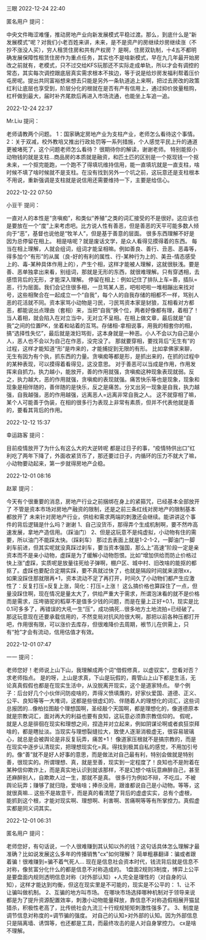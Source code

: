三眼
2022-12-24 22:40

匿名用户 提问：

中央文件晦涩难懂，推动房地产业向新发展模式平稳过渡。那么，到底什么是“新发展模式”呢？对我们小老百姓来讲，未来，是不是资产的房继续炒房继续涨（不抄不涨没人买），穷人租赁住房和共有产权房？
是啊，住房双轨制，十4五不都明确发展保障性租赁住房作为重点任务，其实也不是啥新模式，早在九几年最开始房改之前就有，老模式，只不过交给KFS玩那还不实际走成单轨，所以才会有调控的常态，其实每次调控跟底层真实需求根本不挨边，等于说是给炒房发福利帮着压价屯房呢。提出共同富裕想来想去只能是另外一条轨道追上来啊，把过去房改的政策红利让底层也享受到，阶层分化的根就在是否有产有信用上，通过抑价放量租购，杠杆做到最大，届时补齐尾款后再进入市场流通，也能坐上车追一追。



2022-12-24 22:37

Mr.Liu 提问：

老师请教两个问题。 1：国家确定房地产业为支柱产业，老师怎么看待这个事情。 2：关于双减，校外教培又推出行政处罚等一系列措施，个人感觉平民上升的通道更被堵死了，这个问题老师怎么看待？ 很期待你的解读，谢谢老师。
特别能抠小动物钱的就是支柱...商品房的本质就是融资，和匹土匹的区别是一个抠现钱一个抠未来，一个抠完能跑，一个跑不了得填坑维持信用，能一直填坑就是一直支柱，啥时候不填了啥时候就不是支柱。在没有找到另外一个坑之前，这玩意还是支柱根本不用说，重新强调是支柱就是说信用还需要维持一下，主要是给信心。



2022-12-22 07:50

小豆干 提问：

一直对人的本性是“贪嗔痴”，和类似“养殖”之类的词汇接受的不是很好。这应该也是要放在一个“度”上来考虑吧。比方说人性有善恶，但是善恶的天平可能多数人倾向于“恶”，基督也说他是“牧羊人”，但是基于善意的层面。
很多东西理解不好是因为总停留在相上。 相是啥呢？就是废话文学，是众人看得见摸得着的东西。 每当在相上理解，人就会组词，组词才能呈相嘛。例如善良、善行、丑恶、恶毒等，得多加个“有形”的从属（良-好的有利的属性、行-某种行为上的、美丑-情态感受上的、毒-某种具体作用上的），产生个相，这样才能被人理解，这就很肤浅。要是善、恶单独拿出来看，别组词，那就是无形的东西，就很难理解。只有穿透相，去感悟背后的无形，才能深入理解。 停留在相上：例如记住了排队上车=善，插队=恶，行为层面。我们会记住很多相，一旦骂某人恶，吧啦吧啦一堆相蹦出来找对号，这些相聚合在一起成立一个“自我”，每个人的自我存储的相都不一样，骂别人恶的花活就不同。资本家骂小动物是刁民，刁民骂资本家是豺狼，互相看对方都恶，都能说出点理由（套相）来，当把“自我”换个位，两者好像都有理，着相了！ 当人着相，就会陷入在对立当中，无对立不呈相。在相上做文章，最后就是“自我”之间的位置PK，坐着和站着的互骂。存储相-拿相说事，用我的相套你的相，搞“选择性失忆”，最后就是泼妇骂街，这本身就是一种恶。小人不会以为自己是小人，恶人也不会以为自己在作恶，没完没了。 那就要穿相，要找背后“无生有”的过程，这样才能知道“形”是咋来的，才能捕捉到无限的有形。 比如拿佛家来聊，无生有因为有个执，抓东西的力量。贪嗔痴等都是形，是抓出来的，在抓的过程中的某种表现，可以摸得着看得见，这没意思。 对于善恶可以当成是作用，作用发挥来自抓力。执力越小，能放开，善的作用就强，贪嗔痴这种现象表现就弱。反之，执力越大，恶的作用就强，贪嗔痴的表现就强。痛苦快乐等也是现象，现象和现象是相伴随的，善伴随的是快乐，反之是痛苦。分叉出另一现象是自我，执力越强，自我越强，恶的作用越强，远离恶人=远离非常自我之人。 这不就穿相了嘛，某个人可能善于伪装，在相的很多行为表现上非常有素质，但并不代表他就是善的，要看其背后的作用。



2022-12-12 15:37

幸运路客 提问：

目前疫情放开了为什么有这么大的大逆转呢
都是过日子的事，“疫情特供出口”红利吃了两年下降了，外面收紧货币了，那还要过日子，内循环的压力不就大了嘛，小动物要动起来，第一步就得房地产企稳。



2022-12-01 08:16

赵翠 提问：

今天有个很重要的消息，房地产行业之前捆绑在身上的紧箍咒，已经基本全部放开了 不管是资本市场对房地产融资的限制，还是之前三条红线对房地产的限制基本都放开了 未来针对房地产行业，供给和需求两端的刺激还会继续。能讲讲这个事件的背后逻辑是什么吗？谢谢
1、自己没货币，那得弄个生成机制啊，要不然咋高速发展，拿地产造信用。（踩油门） 2、但是这玩意不是纯虚拟，小动物有住的需要，所以油门不能踩太快。（踩刹车） 那过去表面上就是1-2-1-2，一脚油门一脚刹车前进，但其实呢就没真踩过刹车，要当资本强国，那么上“高速”阶段一定是亲资本而不是亲小动物，虚踩是为了缓解小动物怨恨。比如“增加供给而防止价格过快上涨”虚踩，实质呢是放量往死给子弹啊，棚户区、城中村、旧改啥的能抠的都抠了。虚踩也要配合定期实踩，要不真就过快了，也就是隔段时间就来波限xx，如果没踩住那就限再+1，资本流动不足了再打开，时间久了小动物们都产生应激性了：反复打压=反复上涨，简化：打压=上涨！ 这么搞价格也算踩住了一点，但量没踩住啊，现在情况是量太大了，供给严重大于需求，所谓泡沫看的就不是价格而是需求，压垮骆驼的稻草不是值多少钱的问题，而是在量上正好+0.1，现实是比0.1可多多了，再错误的大吼一生“压”，成功搞死...很多地方土地流拍=已经破了。 那这玩意现在还要承载信用的，不然变局对抗风险很大啊，那把以前各种压都打开吧，作用很有限，可以涨价去库存，但很难降价去周期，裉节儿在供需上，只有“抢”才会有流动，信用估值才有效。



2022-12-01 07:47

一一 提问：

老师您好！老师说上山下山，我理解成两个词“借假修真，以虚驭实”，您看对否？求老师指点。
是的呀，上山是求真，下山是玩假的，甭管山上山下都是生活，无论真真假假也都是在现实生活中，从没脱离开现实，这个是道家特点。 举个例子：后台好几个小伙伴问防疫啥的，弄得义愤填膺的，好家伙爱国、道德、正义、公平、良知等等一大堆词，这都是些很虚幻的、伴随着人的理想化的词汇，这些词总报团的...像柏拉图敲个理想国啊，圣经敲个天国啊，都是理想化的，像道德原本就是宗教词汇，面对再大的利益也要有良知，这玩意必须靠宗教信仰的。 假呢，就是人总是徘徊在现实和理想之间，捏造并对立起来，例如阴谋论啊或者疯狂崇拜啥的，都是瞎扯淡。当现实与理想裂缝拉大，致使人逐渐消极虚无，很容易玻璃心，就总是会被舆论是非反复玩弄，痛苦+1！ 像道家压根就不是搞宗教的，而是在现实中逐步认清现实，把理想现实化=真。得找到极其自私的感觉，不用加引号的。像“善”就不是好人好事的意思，而是做法对自己最有利，特别会做就是特别善，很现实的。所谓理想、真，就是至善，现实到一定程度了！良知也不是附着在某种信仰欺诈上，而是真实地认识到就该那样，不是幻想个啥玩意麻醉自己，甚至还麻醉别人，自欺欺人过一生，那就不是真。 很多行为例如不辩，不吃瓜，不被舆论玩弄；赚够了就归隐，爱啥啥；捧杀没用，跟谁都说自己是小动物。等等，这就很真嘛... 这些不是故意干，而是真的看清楚了背后的虚虚实实，总有个虚根，能抓到这个根，才能对现实啊、理想啊、利害啊、苦痛啊等等有所掌控力。真假虚实都是同义词其实。



2022-12-01 06:31

匿名用户 提问：

老师您好，有句话说，一个人很难赚到其认知以外的钱？这句话具体怎么理解才最准确？比如说发展这么多年的传播销售"cx"如何理解？
简单粗暴翻译：骗或者跟着骗！很难赚到=骗不着气死人... 现在是信息社会资本时代，钱流背后就是信息不对称，像贫富分化什么的都是信息不对称造成的。 1盘面2规则3制度，博弈上公平是要盘面内规则透明信息对称（对外部认知）+人完全是理性的（对自身的认知），这样才能达到均衡，但这在现实里是不可能的，现实是不公平的： 1、让不让骗叫做机制。 2、互骗的地方叫市场。 在哪块市场选择哪种机制对于领导来说都是为了提升资源配置效率，刺激小动物能量释放，靠信息不对称造假相展开猫鼠猎杀，积极性老高了，比传统社会九流三十行规规矩矩刺激性强多了。 3、制度是调节信息对称度的=调节骗的强度。 对自己的认知>对外部的认知。因为外部信息只是隔离墙、诱饵等，也还都是工具，而最终攻击的是人对自身掌控力。 cx是啥不理解。